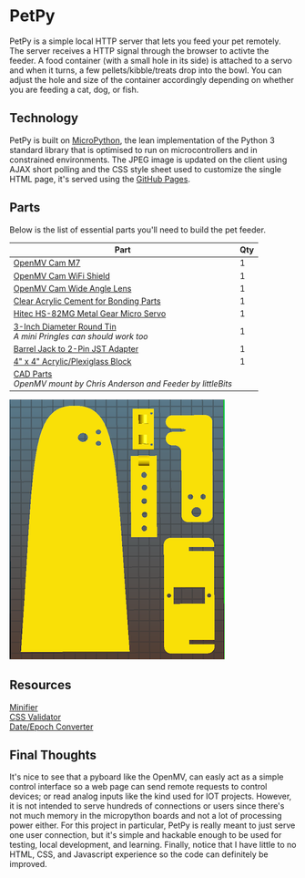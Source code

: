 # PetPy
PetPy is a simple local HTTP server that lets you feed your pet remotely. The server receives a HTTP signal through the browser to activte the feeder. A food container (with a small hole in its side) is attached to a servo and when it turns, a few pellets/kibble/treats drop into the bowl. You can adjust the hole and size of the container accordingly depending on whether you are feeding a cat, dog, or fish.

## Technology
PetPy is built on [MicroPython](http://micropython.org), the lean implementation of the Python 3 standard library that is optimised to run on microcontrollers and in constrained environments. The JPEG image is updated on the client using AJAX short polling and the CSS style sheet used to customize the single HTML page, it's served using the [GitHub Pages](https://pages.github.com/).

## Parts

Below is the list of essential parts you'll need to build the pet feeder.

Part             | Qty 
---------------- | ----
[OpenMV Cam M7](http://openmv.io/products/openmv-cam-m7)<br /> | 1 
[OpenMV Cam WiFi Shield](http://openmv.io/products/wifi-shield "OpenMV Cam WiFi Shield")<br /> | 1 
[OpenMV Cam Wide Angle Lens](http://openmv.io/products/ultra-wide-angle-lens "OpenMV Cam Wide Angle Lens")<br /> | 1 
[Clear Acrylic Cement for Bonding Parts](https://www.amazon.com/Glarks-280-Pieces-Phillips-Stainless-Assortment/dp/B01G0KRGXC "Clear Acrylic Cement")<br /> | 1 
[Hitec HS-82MG Metal Gear Micro Servo](https://www.amazon.com/gp/product/B0012YXRJE/ref=ox_sc_act_title_1?smid=A20WEVHROQQX12&psc=1 "HS-82MG Servo")<br /> | 1 
[3-Inch Diameter Round Tin](https://www.amazon.com/gp/product/B01NCWUE6Y/ref=ox_sc_act_title_1?smid=AZA0I12YMQNES&psc=1 "Round Tin")<br /> *A mini Pringles can should work too* | 1 
[Barrel Jack to 2-Pin JST Adapter](https://www.frys.com/product/7726848 "Adapter")<br /> | 1 
[4" x 4" Acrylic/Plexiglass Block](https://www.ebay.com/itm/292072330728 "Base")<br /> | 1 
[CAD Parts](stl/ "STL files")<br />*OpenMV mount by Chris Anderson and Feeder by littleBits* |

![Parts](/img/3D-parts.png)

## Resources
[Minifier](http://minifycode.com/html-minifier/ "Minifier")<br />
[CSS Validator](http://jigsaw.w3.org/css-validator/#validate_by_input "Validator")<br />
[Date/Epoch Converter](http://www.esqsoft.com/javascript_examples/date-to-epoch.htm "Converter")<br />

## Final Thoughts
It's nice to see that a pyboard like the OpenMV, can easly act as a simple control interface so a web page can send remote requests to control devices; or read analog inputs like the kind used for IOT projects. However, it is not intended to serve hundreds of connections or users since there's not much memory in the micropython boards and not a lot of processing power either. For this project in particular, PetPy is really meant to just serve one user connection, but it's simple and hackable enough to be used for testing, local development, and learning. Finally, notice that I have little to no HTML, CSS, and Javascript experience so the code can definitely be improved.
